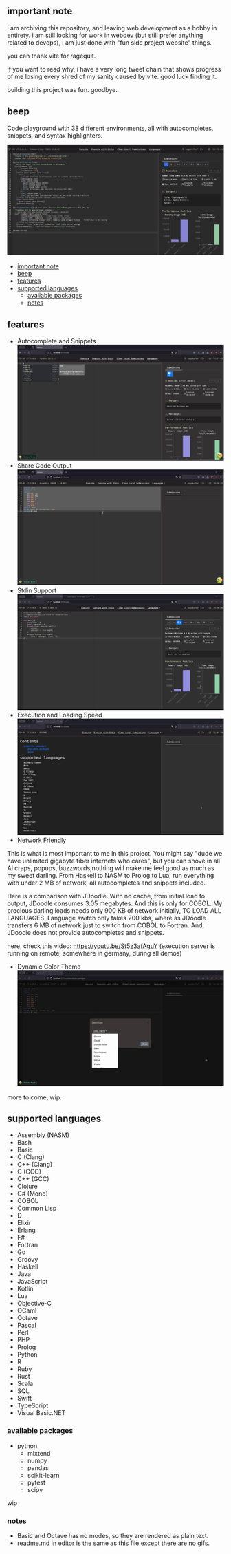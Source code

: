 
## important note

i am archiving this repository, and leaving web development as a hobby in entirety. i am still looking for work in webdev (but still prefer anything related to devops), i am just done with "fun side project website" things.

you can thank vite for ragequit.

if you want to read why, i have a very long tweet chain that shows progress of me losing every shred of my sanity caused by vite. good luck finding it. 

building this project was fun. goodbye. 



## beep


Code playground with 38 different environments, all with autocompletes, snippets, and syntax highlighters.

![alt text](static/main.png)

- [important note](#important-note)
- [beep](#beep)
- [features](#features)
- [supported languages](#supported-languages)
  - [available packages](#available-packages)
  - [notes](#notes)

## features

- Autocomplete and Snippets
![demo autocomplete](static/autocomplete-1.gif)
- Share Code Output
![demo share code](static/share.gif)
- Stdin Support
![demo stdin](static/stdin.gif)
- Execution and Loading Speed
![demo execution](static/exec.gif)
- Network Friendly

This is what is most important to me in this project. You might say "dude we have unlimited gigabyte fiber internets who cares", but you can shove in all AI craps, popups, buzzwords,nothing will make me feel good as much as my sweet darling. From Haskell to NASM to Prolog to Lua, run everything with under 2 MB of network, all autocompletes and snippets included.

Here is a comparison with JDoodle. With no cache, from initial load to output, JDoodle consumes 3.05 megabytes. And this is only for COBOL. My precious darling loads needs only 900 KB of network initially, 
TO LOAD ALL LANGUAGES. Language switch only takes 200 kbs, where as JDoodle transfers 6 MB of network just to switch from COBOL to Fortran. And, JDoodle does not provide autocompletes and snippets.

here, check this video: https://youtu.be/St5z3afAguY (execution server is running on remote, somewhere in germany, during all demos)
- Dynamic Color Theme
![demo theme](static/theme.gif)

more to come, wip.

## supported languages

- Assembly (NASM)
- Bash
- Basic
- C (Clang)
- C++ (Clang)
- C (GCC)
- C++ (GCC)
- Clojure
- C# (Mono)
- COBOL
- Common Lisp
- D
- Elixir
- Erlang
- F#
- Fortran
- Go
- Groovy
- Haskell
- Java
- JavaScript
- Kotlin
- Lua
- Objective-C
- OCaml
- Octave
- Pascal
- Perl
- PHP
- Prolog
- Python
- R
- Ruby
- Rust
- Scala
- SQL
- Swift
- TypeScript
- Visual Basic.NET

### available packages

- python
  - mlxtend
  - numpy
  - pandas
  - scikit-learn
  - pytest
  - scipy

wip

### notes

- Basic and Octave has no modes, so they are rendered as plain text.
- readme.md in editor is the same as this file except there are no gifs.
